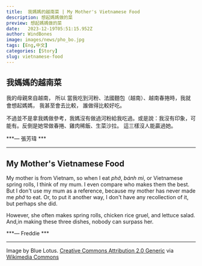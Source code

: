 ```yaml
---
title:  我媽媽的越南菜 | My Mother's Vietnamese Food
description: 想起媽媽做的菜
preview: 想起媽媽做的菜
date:   2023-12-19T05:51:15.952Z
author: WindBones
image: images/news/pho_bo.jpg
tags: [Eng,中文]
categories: [Story]
slug: vietnamese-food
---
```


## 我媽媽的越南菜

我的母親來自越南， 所以 當我吃到河粉、法國麵包（越南）、越南春捲時，我就會想起媽媽， 我甚至會去比較， 誰做得比較好吃。

不過並不是拿我媽做參考，我媽沒有做過河粉給我吃過。或是說：我沒有印象，可能有。反倒是她常做春捲、雞肉稀飯、生菜沙拉。 這三樣沒人能贏過她。

***— 張芳瑋 ***

---

## My Mother's Vietnamese Food

My mother is from Vietnam, so when I eat *phở*, *bánh mì*, or Vietnamese spring rolls, I think of my mum. I even compare who makes them the best. But I don't use my mum as a reference, because my mother has never made me *phở* to eat. Or, to put it another way, I don't have any recollection of it, but perhaps she did. 

However, she often makes spring rolls, chicken rice gruel, and lettuce salad. And,in making these three dishes, nobody can surpass her.

***— Freddie ***

---

Image by Blue Lotus. [Creative Commons Attribution 2.0 Generic](https://creativecommons.org/licenses/by/2.0/deed.en) via [Wikimedia Commons](https://commons.wikimedia.org/wiki/File:Pho_bo.jpg)